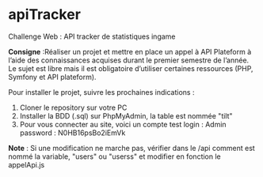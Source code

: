 # apiTracker
Challenge Web : API tracker de statistiques ingame

**Consigne** :Réaliser un projet et mettre en place un appel à API Plateform à l’aide des connaissances acquises durant le premier semestre de l’année. Le sujet est libre mais il est obligatoire d’utiliser certaines ressources (PHP, Symfony et API plateform).


Pour installer le projet, suivre les prochaines indications :
1. Cloner le repository sur votre PC
2. Installer la BDD (.sql) sur PhpMyAdmin, la table est nommée "tilt"
3. Pour vous connecter au site, voici un compte test
   login : Admin
   password : N0HB16psBo2iEmVk

**Note** : Si une modification ne marche pas, vérifier dans le /api comment est nommé la variable, "users" ou "userss" et modifier en fonction le appelApi.js
